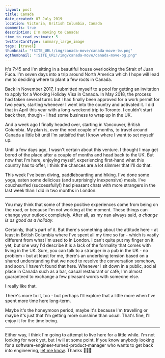 ```yaml
---
layout: post
title: Canada
date_created: 07 July 2019
location: Victoria, British Columbia, Canada
comments: true
description: I'm moving to Canada!
time_to_read_estimate: 5
twitterCardType: summary_large_image
tags: [travel]
thumbnail: "!SITE_URL!/img/canada-move/canada-move-tw.png"
ogthumbnail: "!SITE_URL!/img/canada-move/canada-move-og.png"
---
```


It's 7:45 and I'm sitting in a beautiful house overlooking the Strait of Juan Fuca. I'm seven days into a trip around North America which I hope will lead me to deciding where to plant a few roots in Canada.

Back in November 2017, I submitted myself to a pool for getting an invitation to apply for a Working Holiday Visa in Canada. In May 2018, the process had taken several turns but I had finally been approved for a work permit for two years, starting whenever I went into the country and activated it. I did that in April this year with a long-weekend trip to Toronto. I couldn't start back then, though - I had some business to wrap up in the UK.

And a week ago I finally headed over, starting in Vancouver, British Columbia. My plan is, over the next couple of months, to travel around Canada a little bit until I'm satisifed that I know where I want to set myself up.

Until a few days ago, I wasn't certain about this venture. I thought I may get bored of the place after a couple of months and head back to the UK. But now that I'm here, enjoying myself, experiencing first-hand what this country has to offer, I think the chances are a lot slimmer that I'll do that.

This week I've been diving, paddleboarding and hiking. I've done some yoga, eaten some delicious (and surprisingly inexpensive) meals. I've couchsurfed (successfully!) had pleasant chats with more strangers in the last week than I did in two months in London.

---

You may think that some of these positive experiences come from being on the road, or because I'm not working at the moment. These things can change your outlook completely. After all, as my nan always said, _a change is as good as a holiday_.

Certainly, that's part of it. But there's something about the attitude here - at least in British Columbia where I've spent all my time so far - which is vastly different from what I'm used to in London. I can't quite put my finger on it yet, but one way I'd describe it is a lack of the formality that comes with living in the UK. Sure, you can talk to a stranger in a pub in the UK - no problem - but at least for me, there's an underlying tension based on a shared understanding that we need to resolve the conversation somehow, and soon. I haven't found that here. Whenever I sit down in a public, social place in Canada such as a bar, casual restaurant or café, I'm almost guaranteed to exchange a few pleasant words with someone else.

I really like that.

There's more to it, too - but perhaps I'll explore that a little more when I've spent more time here long-term.

Maybe it's the honeymoon period, maybe it's because I'm travelling or maybe it's just that I'm getting more sunshine than usual. That's fine, I'll enjoy it for the time being.

---

Either way, I think I'm going to attempt to live here for a little while. I'm not looking for work yet, but I will at some point. If you know anybody looking for a software-engineer-turned-product-manager who wants to get back into engineering, [let me know](mailto:dan@danhough.com). Thanks 🙂🇨🇦
